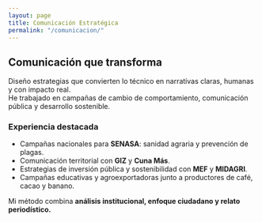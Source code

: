 ```yaml
---
layout: page
title: Comunicación Estratégica
permalink: "/comunicacion/"
---
```


## Comunicación que transforma

Diseño estrategias que convierten lo técnico en narrativas claras, humanas y con impacto real.  
He trabajado en campañas de cambio de comportamiento, comunicación pública y desarrollo sostenible.

### Experiencia destacada
- Campañas nacionales para **SENASA**: sanidad agraria y prevención de plagas.
- Comunicación territorial con **GIZ** y **Cuna Más**.
- Estrategias de inversión pública y sostenibilidad con **MEF** y **MIDAGRI**.
- Campañas educativas y agroexportadoras junto a productores de café, cacao y banano.

Mi método combina **análisis institucional, enfoque ciudadano y relato periodístico.**
